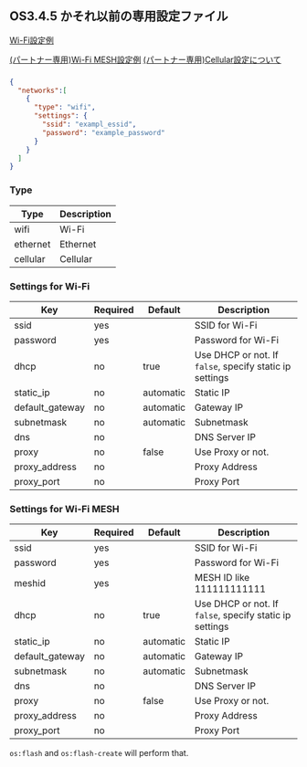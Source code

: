 ## OS3.4.5 かそれ以前の専用設定ファイル

[Wi-Fi設定例](./example_config_until_350.json)

[(パートナー専用)Wi-Fi MESH設定例](./example_config_mesh_until_350.json)
[(パートナー専用)Cellular設定について](./config-apn-ja.md)

### 

```json
{
  "networks":[
    {
      "type": "wifi",
      "settings": {
        "ssid": "exampl_essid",
        "password": "example_password"
      }
    }
  ]
}
```

### Type

| Type | Description |
|---|---|
|wifi| Wi-Fi  |
|ethernet| Ethernet |
|cellular| Cellular |

### Settings for Wi-Fi

| Key | Required | Default | Description |
|---|---|---|---|
|ssid| yes |  | SSID for Wi-Fi |
|password| yes |  | Password for Wi-Fi |
|dhcp| no | true | Use DHCP or not. If `false`, specify static ip settings |
|static_ip| no | automatic | Static IP |
|default_gateway| no | automatic | Gateway IP |
|subnetmask| no | automatic | Subnetmask |
|dns| no |  | DNS Server IP |
|proxy| no | false | Use Proxy or not. |
|proxy_address| no |  | Proxy Address |
|proxy_port| no |  | Proxy Port |

### Settings for Wi-Fi MESH

| Key | Required | Default | Description |
|---|---|---|---|
|ssid| yes |  | SSID for Wi-Fi |
|password| yes |  | Password for Wi-Fi |
|meshid| yes |  | MESH ID like 111111111111 |
|dhcp| no | true | Use DHCP or not. If `false`, specify static ip settings |
|static_ip| no | automatic | Static IP |
|default_gateway| no | automatic | Gateway IP |
|subnetmask| no | automatic | Subnetmask |
|dns| no |  | DNS Server IP |
|proxy| no | false | Use Proxy or not. |
|proxy_address| no |  | Proxy Address |
|proxy_port| no |  | Proxy Port |

`os:flash` and `os:flash-create` will perform that.
